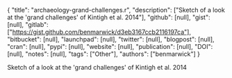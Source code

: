 {
  "title": "archaeology-grand-challenges.r",
  "description": ["Sketch of a look at the 'grand challenges' of Kintigh et al. 2014"],
  "github": [null],
  "gist": [null],
  "gitlab": ["https://gist.github.com/benmarwick/d3eb3167ccb2116197ca"],
  "bitbucket": [null],
  "launchpad": [null],
  "twitter": [null],
  "blogpost": [null],
  "cran": [null],
  "pypi": [null],
  "website": [null],
  "publication": [null],
  "DOI": [null],
  "notes": [null],
  "tags": ["Other"],
  "authors": ["benmarwick"]
}

<!-- Generated by csv2md.R – do not edit by hand -->

Sketch of a look at the 'grand challenges' of Kintigh et al. 2014